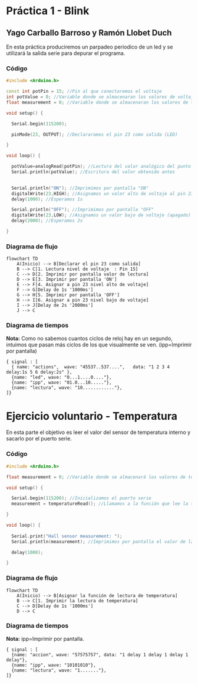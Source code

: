 # Práctica 1 - Blink #
## Yago Carballo Barroso y Ramón Llobet Duch
En esta práctica produciremos un parpadeo periodico de un led y se utilizará la salida serie para depurar el programa.
### **Código** ###
```ino
#include <Arduino.h>

const int potPin = 15; //Pin al que conectaremos el voltaje
int potValue = 0; //Variable donde se almacenaran los valores de voltaje
float measurement = 0; //Variable donde se almacenaran los valores de temperatura

void setup() {

  Serial.begin(115200);

  pinMode(23, OUTPUT); //Declararamos el pin 23 como salida (LED)

}

void loop() {

  potValue=analogRead(potPin); //Lectura del valor analógico del punto 15 (Voltaje)
  Serial.println(potValue); //Escritura del valor obtenido antes

  
  Serial.println("ON"); //Imprimimos por pantalla "ON"
  digitalWrite(23,HIGH); //Asignamos un valor alto de voltaje al pin 23 (LED)
  delay(1000); //Esperamos 1s

  Serial.println("OFF"); //Imprimimos por pantalla "OFF"
  digitalWrite(23,LOW); //Asignamos un valor bajo de voltaje (apagado) al pin 23 (LED)
  delay(2000); //Esperamos 2s

}
```

### **Diagrama de flujo** ###

```mermaid
flowchart TD
    A(Inicio) --> B[Declarar el pin 23 como salida]
    B --> C[1. Lectura nivel de voltaje  : Pin 15]
    C --> D[2. Imprimir por pantalla valor de lectura]
    D --> E[3. Imprimir por pantalla 'ON']
    E --> F[4. Asignar a pin 23 nivel alto de voltaje]
    F --> G[Delay de 1s '1000ms']
    G --> H[5. Imprimir por pantalla 'OFF']
    H --> I[6. Asignar a pin 23 nivel bajo de voltaje]
    I --> J[Delay de 2s '2000ms']
    J --> C
```

### **Diagrama de tiempos** ###
**Nota:** Como no sabemos cuantos ciclos de reloj hay en un segundo, intuimos que pasan más ciclos de los que visualmente se ven. (ipp=Imprimir por pantalla)
```wavedrom
{ signal : [
  { name: "actions",  wave: "45537..537....",   data: "1 2 3 4 delay:1s 5 6 delay:2s" },
  {name: "led", wave: "0...1....0...."},
  {name: "ipp", wave: "01.0...10....."},
  {name: "lectura", wave: "10............"},
]}
```
# Ejercicio voluntario - Temperatura #
En esta parte el objetivo es leer el valor del sensor de temperatura interno y sacarlo por el puerto serie.
### **Código** ###

```ino
#include <Arduino.h>

float measurement = 0; //Variable donde se almacenará los valores de temperatura

void setup() {

  Serial.begin(115200); //Inicializamos el puerto serie
  measurement = temperatureRead(); //Llamamos a la función que lee la temperatura

}

void loop() {
  
  Serial.print("Hall sensor measurement: ");
  Serial.println(measurement); //Imprimimos por pantalla el valor de la temperatura

  delay(1000);

}
```

### **Diagrama de flujo** ###

```mermaid
flowchart TD
    A(Inicio) --> B[Asignar la función de lectura de temperatura]
    B --> C[1. Imprimir la lectura de temperatura]
    C --> D[Delay de 1s '1000ms']
    D --> C
```

### **Diagrama de tiempos** ###
**Nota:** ipp=Imprimir por pantalla.
```wavedrom
{ signal : [
  {name: "accion", wave: "57575757", data: "1 delay 1 delay 1 delay 1 delay"},
  {name: "ipp", wave: "10101010"},
  {name: "lectura", wave: "1......."},
]}
```